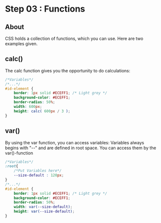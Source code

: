 # Step 03 : Functions

## About
CSS holds a collection of functions, which you can use.
Here are two examples given.

## calc()
The calc function gives you the opportunity to do calculations:
```css
/*Variables*/
/*...*/
#id-element {
    border: 1px solid #ECEFF1; /* Light grey */
    background-color: #ECEFF1;
    border-radius: 50%;
    width: 600px;
    height: calc( 600px / 3 );
}
```

## var()
By using the var function, you can access variables:
Variables always begins with "--" and are defined in root space. 
You can access them by the var()-function
```css
/*Variables*/
:root{
    /*Put Variables here*/
    --size-default : 120px;
}
/*...*/
#id-element {
    border: 1px solid #ECEFF1; /* Light grey */
    background-color: #ECEFF1;
    border-radius: 50%;
    width: var(--size-default);
    height: var(--size-default);
}
```